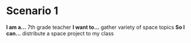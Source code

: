 # Scenario 1

**I am a…** 7th grade teacher
**I want to…** gather variety of space topics
**So I can…** distribute a space project to my class